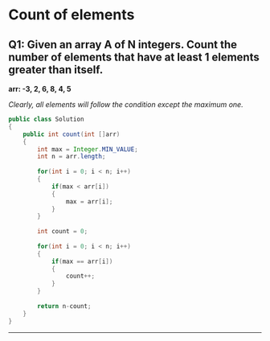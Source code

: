 # Count of elements
## Q1: Given an array A of N integers. Count the number of elements that have at least 1 elements greater than itself.

**arr: -3, 2, 6, 8, 4, 5** 

*Clearly, all elements will follow the condition except the maximum one.*

```java
public class Solution
{
    public int count(int []arr)
    {
        int max = Integer.MIN_VALUE;
        int n = arr.length;
        
        for(int i = 0; i < n; i++)
        {
            if(max < arr[i])
            {
			    max = arr[i];
		    }
	    }
		
		int count = 0;
		
        for(int i = 0; i < n; i++)
		{
			if(max == arr[i])
			{
				count++;
			}
		}
		
        return n-count;
	}
}
```
---
